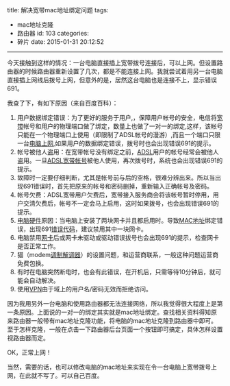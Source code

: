 title: 解决宽带mac地址绑定问题
tags:
  - mac地址克隆
  - 路由器
id: 103
categories:
  - 碎片
date: 2015-01-31 20:12:52
---

今天接触到这样的情况：一台电脑直接插上宽带拨号连接后，可以上网。但设置路由器的时候路由器重新设置了几次，都是不能连接上网。我就尝试着用另一台电脑直接插上网线后拨号上网，但意外的是，居然这台电脑也是连接不上，显示错误691。<!--more-->

我查了下，有如下原因（来自百度百科）：
1. 用户数据绑定错误：为了更好的服务于用户,，保障用户帐号的安全，电信将[宽带](http://baike.baidu.com/view/792.htm)帐号和用户的物理端口做了绑定，数量上也做了一对一的绑定,这样，该帐号只能在一个物理端口上使用（即限制了ADSL帐号的漫游）,而且一个端口只限一台[电脑上网](http://baike.baidu.com/view/3161058.htm),如果用户的数据绑定错误，拨号时也会出现错误691的提示。
2. 帐号被他人盗用：在宽带帐号没有绑定之前，[ADSL](http://baike.baidu.com/view/659.htm)用户的帐号经常会被他人盗用。一旦[ADSL宽带](http://baike.baidu.com/view/165225.htm)[帐号](http://baike.baidu.com/view/261440.htm)被他人使用，再次拨号时，系统也会出现错误691的提示。
3. 故障时一定要仔细判断，尤其是帐号前与后的空格，很难分辨出来。所以当出现691错误时，首先把原来的帐号和密码删掉，重新输入正确帐号及密码。</div>
4. 帐号欠费：ADSL宽带用户欠费后，宽带接入服务商会将该帐号暂时停用，用户交清欠费后，帐号不一定会马上启用，这时如果拨号，也会出现错误691的提示。
5. [电脑硬件](http://baike.baidu.com/view/4820.htm)原因：当电脑上安装了两块网卡并且都启用时。导致[MAC地址](http://baike.baidu.com/view/69334.htm)绑定错误，出现691[错误代码](http://baike.baidu.com/view/1600019.htm)，建议禁用其中一块网卡。
6. 电脑禁用[网卡](http://baike.baidu.com/view/4230.htm)后或网卡未驱动或驱动错误拔号也会出现691的提示，检查网卡是否正常工作。
7. 猫（modem[调制解调器](http://baike.baidu.com/view/1074.htm)）的设置问题，和运营商联系，一般这种问题运营商免费包换。
8. 有时在电脑突然断电时，也会有此错误，在开机后，只需等待10分钟后，就可能会自动解决。
9. 使用[VPN](http://baike.baidu.com/view/19735.htm)由于域上的用户名/密码无效而拒绝访问。

因为我用另外一台电脑和使用路由器都无法连接网络，所以我觉得很大程度上是第一条原因。上面说的一对一的绑定其实就是mac地址绑定。查找相关资料得知原来路由器一般带有mac地址克隆功能，将电脑的mac地址克隆到路由器中即可。至于怎样克隆，一般在点击一下路由器后台页面一个按钮即可搞定，具体怎样设置视路由器而定。

OK，正常上网！

当然，需要的话，也可以修改电脑的mac地址来实现在令一台电脑上宽带拨号上网，在此就不写了。可以自己百度。